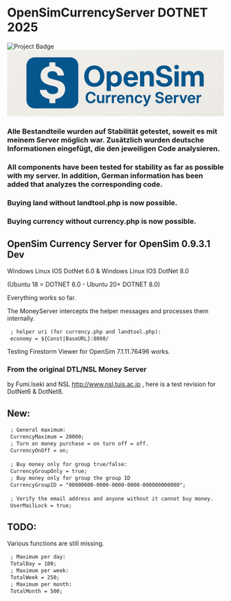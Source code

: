 # OpenSimCurrencyServer DOTNET 2025

<img src="https://ci.appveyor.com/api/projects/status/32r7s2skrgm9ubva?svg=true" alt="Project Badge" width="150">


<img src="https://github.com/ManfredAabye/opensimcurrencyserver-dotnet/blob/main/OpenSimCurrencyServerSmal.png" alt="Project Badge">


### Alle Bestandteile wurden auf Stabilität getestet, soweit es mit meinem Server möglich war. Zusätzlich wurden deutsche Informationen eingefügt, die den jeweiligen Code analysieren.
### All components have been tested for stability as far as possible with my server. In addition, German information has been added that analyzes the corresponding code.

### Buying land without landtool.php is now possible.

### Buying currency without currency.php is now possible.

## OpenSim Currency Server for OpenSim 0.9.3.1 Dev
Windows Linux IOS DotNet 6.0 & Windows Linux IOS DotNet 8.0

(Ubuntu 18 = DOTNET 6.0 - Ubuntu 20+ DOTNET 8.0)

Everything works so far.

The MoneyServer intercepts the helper messages and processes them internally.

     ; helper uri (for currency.php and landtool.php):
     economy = ${Const|BaseURL}:8008/
     
Testing Firestorm Viewer for OpenSim 7.1.11.76496 works.

### From the original DTL/NSL Money Server
by Fumi.Iseki and NSL http://www.nsl.tuis.ac.jp , here is a test revision for DotNet6 & DotNet8.

## New:

     ; General maximum:
     CurrencyMaximum = 20000;
     ; Turn on money purchase = on turn off = off.
     CurrencyOnOff = on;
     
     ; Buy money only for group true/false:
     CurrencyGroupOnly = true;
     ; Buy money only for group the group ID
     CurrencyGroupID = "00000000-0000-0000-0000-000000000000";
     
     ; Verify the email address and anyone without it cannot buy money.
     UserMailLock = true;

## TODO:
Various functions are still missing.

     ; Maximum per day:
     TotalDay = 100;
     ; Maximum per week:
     TotalWeek = 250;
     ; Maximum per month:
     TotalMonth = 500;
